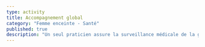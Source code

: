 ```yaml
---
type: activity
title: Accompagnement global
category: "Femme enceinte - Santé"
published: true
description: "Un seul praticien assure la surveillance médicale de la grossesse lors des consultations prénatales, la préparation à la naissance, la surveillance et la responsabilité de l’accouchement, les soins postnatals de la mère et de l’enfant. "
---
```



